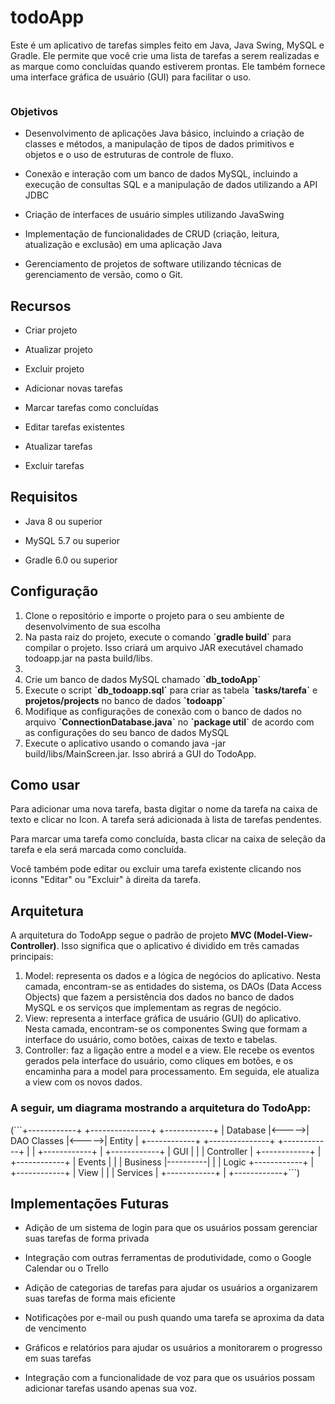 <h1>todoApp</h1>
    <p>Este é um aplicativo de tarefas simples feito em Java, Java Swing, MySQL e Gradle. Ele permite que você crie uma lista de tarefas a serem realizadas e as marque como concluídas quando estiverem prontas. Ele também fornece uma interface gráfica de usuário (GUI) para facilitar o uso.</p>
   <img src="https://i.imgur.com/W2L0rA2.png" alt="">
    <h3>Objetivos</h3>
    <ul><li>Desenvolvimento de aplicações Java básico, incluindo a criação de classes e métodos, a manipulação de tipos de dados primitivos e objetos e o uso de estruturas de controle de fluxo.</ul></li>
    <ul><li>Conexão e interação com um banco de dados MySQL, incluindo a execução de consultas SQL e a manipulação de dados utilizando a API JDBC</ul></li>
    <ul><li>Criação de interfaces de usuário simples utilizando JavaSwing</ul></li>
    <ul><li>Implementação de funcionalidades de CRUD (criação, leitura, atualização e exclusão) em uma aplicação Java</ul></li>
    <ul><li>Gerenciamento de projetos de software utilizando técnicas de gerenciamento de versão, como o Git.</ul></li>
  <h2>Recursos</h2>
  <ul><li>Criar projeto</ul></li>
  <ul><li>Atualizar projeto</ul></li>
  <ul><li>Excluir projeto</ul></li>
    <ul><li>Adicionar novas tarefas</ul></li>
    <ul><li>Marcar tarefas como concluídas</ul></li>
    <ul><li>Editar tarefas existentes</ul></li>
    <ul><li>Atualizar tarefas</ul></li>
    <ul><li>Excluir tarefas</ul></li>
    <h2>Requisitos</h2>
    <ul><li>Java 8 ou superior</ul></li>
    <ul><li>MySQL 5.7 ou superior</ul></li>
    <ul><li>Gradle 6.0 ou superior</ul></li>
    <h2>Configuração</h2>
    <ol>
        <li>Clone o repositório e importe o projeto para o seu ambiente de desenvolvimento de sua escolha</li>
        <li>Na pasta raiz do projeto, execute o comando <strong>`gradle build`</strong> para compilar o projeto. Isso criará um arquivo JAR executável chamado todoapp.jar na pasta build/libs.<li>
        <li>Crie um banco de dados MySQL chamado <strong>`db_todoApp`</strong></li>
        <li>Execute o script <strong>`db_todoapp.sql`</strong> para criar as tabela <strong>`tasks/tarefa`</strong> e <strong>projetos/projects</strong> no banco de dados <strong>`todoapp`</strong></li>
        <li>Modifique as configurações de conexão com o banco de dados no arquivo <strong>`ConnectionDatabase.java`</strong> no <strong>`package util`</strong> de acordo com as configurações do seu banco de dados MySQL</li>
        <li>Execute o aplicativo usando o comando java -jar build/libs/MainScreen.jar. Isso abrirá a GUI do TodoApp.</li>
    </ol>
    <h2>Como usar</h2>
    <p>Para adicionar uma nova tarefa, basta digitar o nome da tarefa na caixa de texto e clicar no Icon. A tarefa será adicionada à lista de tarefas pendentes.</p>
    <p> </p>
    <p>Para marcar uma tarefa como concluída, basta clicar na caixa de seleção da tarefa e ela será marcada como concluída.</p>
    <p> </p>
    <p>Você também pode editar ou excluir uma tarefa existente clicando nos iconns "Editar" ou "Excluir" à direita da tarefa.</p>
    <h2>Arquitetura</h2>
    <p>A arquitetura do TodoApp segue o padrão de projeto <strong>MVC (Model-View-Controller)</strong>. Isso significa que o aplicativo é dividido em três camadas principais:</p>
    <ol>
        <li>Model: representa os dados e a lógica de negócios do aplicativo. Nesta camada, encontram-se as entidades do sistema, os DAOs (Data Access Objects) que fazem a persistência dos dados no banco de dados MySQL e os serviços que implementam as regras de negócio.</li>
        <li>View: representa a interface gráfica de usuário (GUI) do aplicativo. Nesta camada, encontram-se os componentes Swing que formam a interface do usuário, como botões, caixas de texto e tabelas.</li>
        <li>Controller: faz a ligação entre a model e a view. Ele recebe os eventos gerados pela interface do usuário, como cliques em botões, e os encaminha para a model para processamento. Em seguida, ele atualiza a view com os novos dados.</li>
    </ol>
    <h3>A seguir, um diagrama mostrando a arquitetura do TodoApp:</h3>
    (```+------------+       +---------------+       +------------+
|  Database  |<----->|  DAO Classes  |<----->| Entity  |
+------------+       +---------------+       +------------+
                              |
                              |
+------------+                |                +------------+
|  GUI       |                |                | Controller |
+------------+                |                +------------+
  |  Events  |                |                  |  Business
  |----------|                |                  |  Logic
+------------+                |                +------------+
|  View      |                |                |  Services  |
+------------+                |                +------------+```)
    <h2>Implementações Futuras</h2>
<ul>
    <li>Adição de um sistema de login para que os usuários possam gerenciar suas tarefas de forma privada</li>
</ul> 
<ul>
    <li>Integração com outras ferramentas de produtividade, como o Google Calendar ou o Trello</li>
</ul>
<ul>
    <li>Adição de categorias de tarefas para ajudar os usuários a organizarem suas tarefas de forma mais eficiente</li>
</ul>
<ul>
    <li>Notificações por e-mail ou push quando uma tarefa se aproxima da data de vencimento </li>
</ul>
    <ul><li>Gráficos e relatórios para ajudar os usuários a monitorarem o progresso em suas tarefas</li>
</ul>
<ul>
    <li>Integração com a funcionalidade de voz para que os usuários possam adicionar tarefas usando apenas sua voz.</li>
</ul>
